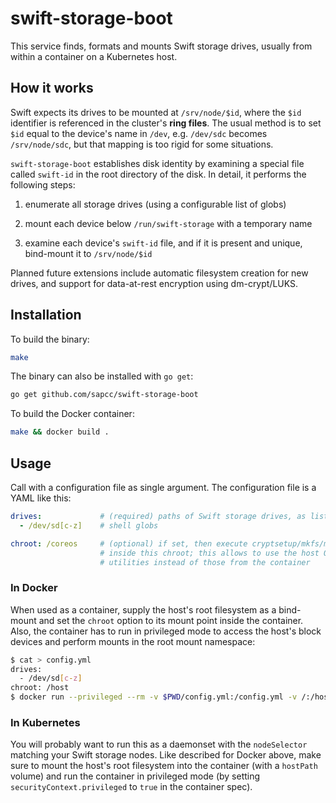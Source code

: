 # swift-storage-boot

This service finds, formats and mounts Swift storage drives, usually from
within a container on a Kubernetes host.

## How it works

Swift expects its drives to be mounted at `/srv/node/$id`, where the `$id`
identifier is referenced in the cluster's **ring files**. The usual method is
to set `$id` equal to the device's name in `/dev`, e.g. `/dev/sdc` becomes
`/srv/node/sdc`, but that mapping is too rigid for some situations.

`swift-storage-boot` establishes disk identity by examining a special file
called `swift-id` in the root directory of the disk. In detail, it performs the
following steps:

1. enumerate all storage drives (using a configurable list of globs)

2. mount each device below `/run/swift-storage` with a temporary name

3. examine each device's `swift-id` file, and if it is present and unique,
   bind-mount it to `/srv/node/$id`

Planned future extensions include automatic filesystem creation for new drives,
and support for data-at-rest encryption using dm-crypt/LUKS.

## Installation

To build the binary:

```bash
make
```

The binary can also be installed with `go get`:
```bash
go get github.com/sapcc/swift-storage-boot
```

To build the Docker container:

```bash
make && docker build .
```

## Usage

Call with a configuration file as single argument. The configuration file is a
YAML like this:

```yaml
drives:             # (required) paths of Swift storage drives, as list of
  - /dev/sd[c-z]    # shell globs

chroot: /coreos     # (optional) if set, then execute cryptsetup/mkfs/mount
                    # inside this chroot; this allows to use the host OS's
                    # utilities instead of those from the container
```

### In Docker

When used as a container, supply the host's root filesystem as a bind-mount and
set the `chroot` option to its mount point inside the container. Also, the
container has to run in privileged mode to access the host's block devices and
perform mounts in the root mount namespace:

```bash
$ cat > config.yml
drives:
  - /dev/sd[c-z]
chroot: /host
$ docker run --privileged --rm -v $PWD/config.yml:/config.yml -v /:/host sapcc/swift-storage-boot:latest /config.yml
```

### In Kubernetes

You will probably want to run this as a daemonset with the `nodeSelector`
matching your Swift storage nodes. Like described for Docker above, make sure
to mount the host's root filesystem into the container (with a `hostPath`
volume) and run the container in privileged mode (by setting
`securityContext.privileged` to `true` in the container spec).
